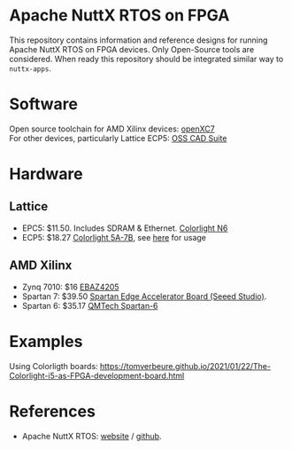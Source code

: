 # Apache NuttX RTOS on FPGA

This repository contains information and reference designs for running
Apache NuttX RTOS on FPGA devices. Only Open-Source tools are considered.
When ready this repository should be integrated similar way to `nuttx-apps`.

# Software

Open source toolchain for AMD Xilinx devices: [openXC7](https://github.com/openXC7)  
For other devices, particularly Lattice ECP5: [OSS CAD Suite](https://github.com/YosysHQ/oss-cad-suite-build)

# Hardware

## Lattice


* EPC5: $11.50. Includes SDRAM & Ethernet. [Colorlight N6](https://www.ledcontrollercard.com/english/colorlight-n6-led-mini-receiving-card.html)
* ECP5: $18.27 [Colorlight 5A-7B](https://es.aliexpress.com/item/1005003580229862.html), see [here](https://tomverbeure.github.io/2021/01/22/The-Colorlight-i5-as-FPGA-development-board.html) for usage

## AMD Xilinx

* Zynq 7010: $16 [EBAZ4205](https://es.aliexpress.com/item/1005004530722687.html)
* Spartan 7: $39.50 [Spartan Edge Accelerator Board (Seeed Studio)](https://wiki.seeedstudio.com/Spartan-Edge-Accelerator-Board).
* Spartan 6: $35.17 [QMTech Spartan-6](https://www.satistronics.com/shop/181172-xilinx-fpga-spartan6-spartan-6-core-board-xc6slx16-ddr3-256mb-5522)

# Examples

Using Colorligth boards: https://tomverbeure.github.io/2021/01/22/The-Colorlight-i5-as-FPGA-development-board.html

# References

* Apache NuttX RTOS: [website](https://nuttx.apache.org) / [github](https://github.com/apache/nuttx).

